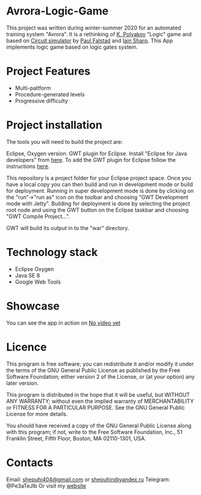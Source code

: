 # Avrora-Logic-Game

This project was written during winter-summer 2020 for an automated training system "Avrora".
It is a rethinking of [K. Polyakov](https://www.kpolyakov.spb.ru/) "Logic" game and based on [Circuit simulator](https://lushprojects.com/circuitjs/) by [Paul Falstad](https://github.com/pfalstad/circuitjs1) and [Iain Sharp](https://github.com/sharpie7/circuitjs1).
This App implements logic game based on logic gates system.

# Project Features
* Multi-paltform
* Procedure-generated levels
* Progressive difficulty
        
# Project installation
The tools you will need to build the project are:

Eclipse, Oxygen version.
GWT plugin for Eclipse.
Install "Eclipse for Java developers" from [here](https://www.eclipse.org/downloads/packages/). To add the GWT plugin for Eclipse follow the instructions [here](https://gwt-plugins.github.io/documentation/gwt-eclipse-plugin/Download.html).

This repository is a project folder for your Eclipse project space. Once you have a local copy you can then build and run in development mode or build for deployment. Running in super development mode is done by clicking on the "run"->"run as" icon on the toolbar and choosing "GWT Development mode with Jetty". Building for deployment is done by selecting the project root node and using the GWT button on the Eclipse taskbar and choosing "GWT Compile Project...".

GWT will build its output in to the "war" directory. 

# Technology stack
- Eclipse Oxygen
- Java SE 8
- Google Web Tools

# Showcase
You can see the app in action on [No video yet]()

# Licence
This program is free software; you can redistribute it and/or modify it under the terms of the GNU General Public License as published by the Free Software Foundation; either version 2 of the License, or (at your option) any later version.

This program is distributed in the hope that it will be useful, but WITHOUT ANY WARRANTY; without even the implied warranty of MERCHANTABILITY or FITNESS FOR A PARTICULAR PURPOSE. See the GNU General Public License for more details.

You should have received a copy of the GNU General Public License along with this program; if not, write to the Free Software Foundation, Inc., 51 Franklin Street, Fifth Floor, Boston, MA 02110-1301, USA.

# Contacts
Email: shepuhi404@gmail.com or shepuhin@yandex.ru
Telegram: @Pe3aTeJlb
Or visit my [website](https://sites.google.com/view/pplosstudio/%D0%B3%D0%BB%D0%B0%D0%B2%D0%BD%D0%B0%D1%8F)
